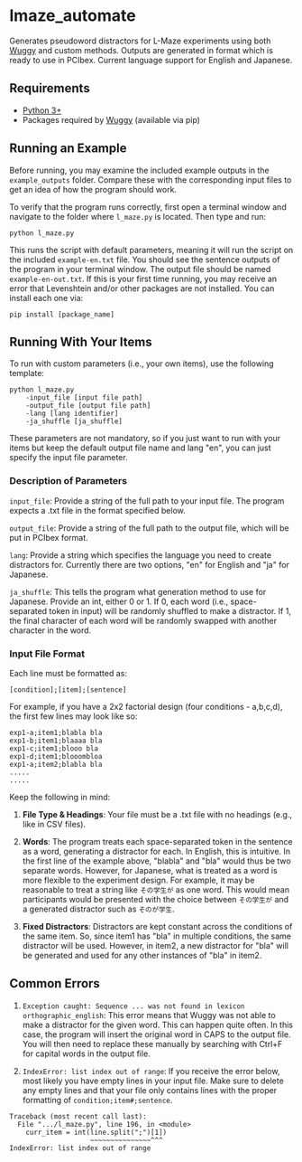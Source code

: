 # lmaze_automate

Generates pseudoword distractors for L-Maze experiments using both
[Wuggy](https://github.com/WuggyCode/wuggy) and custom methods. Outputs are generated in format which is ready to use in PCIbex. Current language support for English and Japanese.

## Requirements
- [Python 3+](https://www.python.org/downloads/)
- Packages required by [Wuggy](https://github.com/WuggyCode/wuggy) (available via pip)

## Running an Example
Before running, you may examine the included example outputs in the `example_outputs` folder. Compare these with the corresponding input files to get an idea of how the program should work.

To verify that the program runs correctly, first open a terminal window and navigate to the folder where `l_maze.py` is located. Then type and run:

`python l_maze.py`

This runs the script with default parameters, meaning it will run the script on the included `example-en.txt` file. You should see the sentence outputs of the program in your terminal window. The output file should be named `example-en-out.txt`. If this is your first time running, you may receive an error that Levenshtein and/or other packages are not installed. You can install each one via:

`pip install [package_name]`


## Running With Your Items
To run with custom parameters (i.e., your own items), use the following template:

````
python l_maze.py 
    -input_file [input file path] 
    -output_file [output file path] 
    -lang [lang identifier]
    -ja_shuffle [ja_shuffle]
````

These parameters are not mandatory, so if you just want to run with your items but keep the default output file name and lang "en", you can just specify the input file parameter.

### Description of Parameters
`input_file`: Provide a string of the full path to your input file. The program expects a .txt file in the format specified below.

`output_file`: Provide a string of the full path to the output file, which will be put in PCIbex format.

`lang`: Provide a string which specifies the language you need to create distractors for. Currently there are two options, "en" for English and "ja" for Japanese.

`ja_shuffle`: This tells the program what generation method to use for Japanese. Provide an int, either 0 or 1. If 0, each word (i.e., space-separated token in input) will be randomly shuffled to make a distractor. If 1, the final character of each word will be randomly swapped with another character in the word.


### Input File Format
Each line must be formatted as: 

```[condition];[item];[sentence]```

For example, if you have a 2x2 factorial design (four conditions - a,b,c,d), the first few lines may look like so:

```
exp1-a;item1;blabla bla
exp1-b;item1;blaaaa bla
exp1-c;item1;blooo bla
exp1-d;item1;blooombloa
exp1-a;item2;blabla bla
.....
.....
```

Keep the following in mind:

1. **File Type & Headings**: Your file must be a .txt file with no headings (e.g., like in CSV files).

1. **Words**: The program treats each space-separated token in the sentence as a word, generating a distractor for each. In English, this is intuitive. In the first line of the example above, "blabla" and "bla" would thus be two separate words. However, for Japanese, what is treated as a word is more flexible to the experiment design. For example, it may be reasonable to treat a string like `その学生が` as one word. This would mean participants would be presented with the choice between `その学生が` and a generated distractor such as `そのが学生`.

2. **Fixed Distractors**: Distractors are kept constant across the conditions of the same item. So, since item1 has "bla" in multiple conditions, the same distractor will be used. However, in item2, a new distractor for "bla" will be generated and used for any other instances of "bla" in item2.

## Common Errors
1. `Exception caught: Sequence ... was not found in lexicon orthographic_english`: This error means that Wuggy was not able to make a distractor for the given word. This can happen quite often. In this case, the program will insert the original word in CAPS to the output file. You will then need to replace these manually by searching with Ctrl+F for capital words in the output file.


2. `IndexError: list index out of range`: If you receive the error below, most likely you have empty lines in your input file. Make sure to delete any empty lines and that your file only contains lines with the proper formatting of `condition;item#;sentence`.

```
Traceback (most recent call last):
  File ".../l_maze.py", line 196, in <module>
    curr_item = int(line.split(";")[1])
                    ~~~~~~~~~~~~~~~^^^
IndexError: list index out of range
```